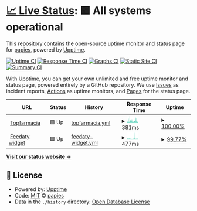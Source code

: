 # [📈 Live Status](https://papies.github.io/upptime): <!--live status--> **🟩 All systems operational**

This repository contains the open-source uptime monitor and status page for [papies](https://papies.github.io/upptime), powered by [Upptime](https://github.com/upptime/upptime).

[![Uptime CI](https://github.com/papies/upptime/workflows/Uptime%20CI/badge.svg)](https://github.com/papies/upptime/actions?query=workflow%3A%22Uptime+CI%22)
[![Response Time CI](https://github.com/papies/upptime/workflows/Response%20Time%20CI/badge.svg)](https://github.com/papies/upptime/actions?query=workflow%3A%22Response+Time+CI%22)
[![Graphs CI](https://github.com/papies/upptime/workflows/Graphs%20CI/badge.svg)](https://github.com/papies/upptime/actions?query=workflow%3A%22Graphs+CI%22)
[![Static Site CI](https://github.com/papies/upptime/workflows/Static%20Site%20CI/badge.svg)](https://github.com/papies/upptime/actions?query=workflow%3A%22Static+Site+CI%22)
[![Summary CI](https://github.com/papies/upptime/workflows/Summary%20CI/badge.svg)](https://github.com/papies/upptime/actions?query=workflow%3A%22Summary+CI%22)

With [Upptime](https://upptime.js.org), you can get your own unlimited and free uptime monitor and status page, powered entirely by a GitHub repository. We use [Issues](https://github.com/papies/upptime/issues) as incident reports, [Actions](https://github.com/papies/upptime/actions) as uptime monitors, and [Pages](https://papies.github.io/upptime) for the status page.

<!--start: status pages-->
<!-- This summary is generated by Upptime (https://github.com/upptime/upptime) -->
<!-- Do not edit this manually, your changes will be overwritten -->
<!-- prettier-ignore -->
| URL | Status | History | Response Time | Uptime |
| --- | ------ | ------- | ------------- | ------ |
| <img alt="" src="https://icons.duckduckgo.com/ip3/www.topfarmacia.it.ico" height="13"> [Topfarmacia](https://www.topfarmacia.it) | 🟩 Up | [topfarmacia.yml](https://github.com/papies/upptime/commits/HEAD/history/topfarmacia.yml) | <details><summary><img alt="Response time graph" src="./graphs/topfarmacia/response-time-week.png" height="20"> 381ms</summary><br><a href="https://papies.github.io/upptime/history/topfarmacia"><img alt="Response time 672" src="https://img.shields.io/endpoint?url=https%3A%2F%2Fraw.githubusercontent.com%2Fpapies%2Fupptime%2FHEAD%2Fapi%2Ftopfarmacia%2Fresponse-time.json"></a><br><a href="https://papies.github.io/upptime/history/topfarmacia"><img alt="24-hour response time 337" src="https://img.shields.io/endpoint?url=https%3A%2F%2Fraw.githubusercontent.com%2Fpapies%2Fupptime%2FHEAD%2Fapi%2Ftopfarmacia%2Fresponse-time-day.json"></a><br><a href="https://papies.github.io/upptime/history/topfarmacia"><img alt="7-day response time 381" src="https://img.shields.io/endpoint?url=https%3A%2F%2Fraw.githubusercontent.com%2Fpapies%2Fupptime%2FHEAD%2Fapi%2Ftopfarmacia%2Fresponse-time-week.json"></a><br><a href="https://papies.github.io/upptime/history/topfarmacia"><img alt="30-day response time 363" src="https://img.shields.io/endpoint?url=https%3A%2F%2Fraw.githubusercontent.com%2Fpapies%2Fupptime%2FHEAD%2Fapi%2Ftopfarmacia%2Fresponse-time-month.json"></a><br><a href="https://papies.github.io/upptime/history/topfarmacia"><img alt="1-year response time 667" src="https://img.shields.io/endpoint?url=https%3A%2F%2Fraw.githubusercontent.com%2Fpapies%2Fupptime%2FHEAD%2Fapi%2Ftopfarmacia%2Fresponse-time-year.json"></a></details> | <details><summary><a href="https://papies.github.io/upptime/history/topfarmacia">100.00%</a></summary><a href="https://papies.github.io/upptime/history/topfarmacia"><img alt="All-time uptime 99.85%" src="https://img.shields.io/endpoint?url=https%3A%2F%2Fraw.githubusercontent.com%2Fpapies%2Fupptime%2FHEAD%2Fapi%2Ftopfarmacia%2Fuptime.json"></a><br><a href="https://papies.github.io/upptime/history/topfarmacia"><img alt="24-hour uptime 100.00%" src="https://img.shields.io/endpoint?url=https%3A%2F%2Fraw.githubusercontent.com%2Fpapies%2Fupptime%2FHEAD%2Fapi%2Ftopfarmacia%2Fuptime-day.json"></a><br><a href="https://papies.github.io/upptime/history/topfarmacia"><img alt="7-day uptime 100.00%" src="https://img.shields.io/endpoint?url=https%3A%2F%2Fraw.githubusercontent.com%2Fpapies%2Fupptime%2FHEAD%2Fapi%2Ftopfarmacia%2Fuptime-week.json"></a><br><a href="https://papies.github.io/upptime/history/topfarmacia"><img alt="30-day uptime 100.00%" src="https://img.shields.io/endpoint?url=https%3A%2F%2Fraw.githubusercontent.com%2Fpapies%2Fupptime%2FHEAD%2Fapi%2Ftopfarmacia%2Fuptime-month.json"></a><br><a href="https://papies.github.io/upptime/history/topfarmacia"><img alt="1-year uptime 100.00%" src="https://img.shields.io/endpoint?url=https%3A%2F%2Fraw.githubusercontent.com%2Fpapies%2Fupptime%2FHEAD%2Fapi%2Ftopfarmacia%2Fuptime-year.json"></a></details>
| <img alt="" src="https://icons.duckduckgo.com/ip3/widget.feedaty.com.ico" height="13"> [Feedaty widget](https://widget.feedaty.com/public/js/feedaty.js?merchant=10213975&style_ver=2021&data-sku=36263) | 🟩 Up | [feedaty-widget.yml](https://github.com/papies/upptime/commits/HEAD/history/feedaty-widget.yml) | <details><summary><img alt="Response time graph" src="./graphs/feedaty-widget/response-time-week.png" height="20"> 477ms</summary><br><a href="https://papies.github.io/upptime/history/feedaty-widget"><img alt="Response time 545" src="https://img.shields.io/endpoint?url=https%3A%2F%2Fraw.githubusercontent.com%2Fpapies%2Fupptime%2FHEAD%2Fapi%2Ffeedaty-widget%2Fresponse-time.json"></a><br><a href="https://papies.github.io/upptime/history/feedaty-widget"><img alt="24-hour response time 612" src="https://img.shields.io/endpoint?url=https%3A%2F%2Fraw.githubusercontent.com%2Fpapies%2Fupptime%2FHEAD%2Fapi%2Ffeedaty-widget%2Fresponse-time-day.json"></a><br><a href="https://papies.github.io/upptime/history/feedaty-widget"><img alt="7-day response time 477" src="https://img.shields.io/endpoint?url=https%3A%2F%2Fraw.githubusercontent.com%2Fpapies%2Fupptime%2FHEAD%2Fapi%2Ffeedaty-widget%2Fresponse-time-week.json"></a><br><a href="https://papies.github.io/upptime/history/feedaty-widget"><img alt="30-day response time 516" src="https://img.shields.io/endpoint?url=https%3A%2F%2Fraw.githubusercontent.com%2Fpapies%2Fupptime%2FHEAD%2Fapi%2Ffeedaty-widget%2Fresponse-time-month.json"></a><br><a href="https://papies.github.io/upptime/history/feedaty-widget"><img alt="1-year response time 544" src="https://img.shields.io/endpoint?url=https%3A%2F%2Fraw.githubusercontent.com%2Fpapies%2Fupptime%2FHEAD%2Fapi%2Ffeedaty-widget%2Fresponse-time-year.json"></a></details> | <details><summary><a href="https://papies.github.io/upptime/history/feedaty-widget">99.77%</a></summary><a href="https://papies.github.io/upptime/history/feedaty-widget"><img alt="All-time uptime 99.79%" src="https://img.shields.io/endpoint?url=https%3A%2F%2Fraw.githubusercontent.com%2Fpapies%2Fupptime%2FHEAD%2Fapi%2Ffeedaty-widget%2Fuptime.json"></a><br><a href="https://papies.github.io/upptime/history/feedaty-widget"><img alt="24-hour uptime 100.00%" src="https://img.shields.io/endpoint?url=https%3A%2F%2Fraw.githubusercontent.com%2Fpapies%2Fupptime%2FHEAD%2Fapi%2Ffeedaty-widget%2Fuptime-day.json"></a><br><a href="https://papies.github.io/upptime/history/feedaty-widget"><img alt="7-day uptime 99.77%" src="https://img.shields.io/endpoint?url=https%3A%2F%2Fraw.githubusercontent.com%2Fpapies%2Fupptime%2FHEAD%2Fapi%2Ffeedaty-widget%2Fuptime-week.json"></a><br><a href="https://papies.github.io/upptime/history/feedaty-widget"><img alt="30-day uptime 99.73%" src="https://img.shields.io/endpoint?url=https%3A%2F%2Fraw.githubusercontent.com%2Fpapies%2Fupptime%2FHEAD%2Fapi%2Ffeedaty-widget%2Fuptime-month.json"></a><br><a href="https://papies.github.io/upptime/history/feedaty-widget"><img alt="1-year uptime 99.90%" src="https://img.shields.io/endpoint?url=https%3A%2F%2Fraw.githubusercontent.com%2Fpapies%2Fupptime%2FHEAD%2Fapi%2Ffeedaty-widget%2Fuptime-year.json"></a></details>

<!--end: status pages-->

[**Visit our status website →**](https://papies.github.io/upptime)

## 📄 License

- Powered by: [Upptime](https://github.com/upptime/upptime)
- Code: [MIT](./LICENSE) © [papies](https://papies.github.io/upptime)
- Data in the `./history` directory: [Open Database License](https://opendatacommons.org/licenses/odbl/1-0/)
